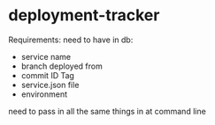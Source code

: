 # deployment-tracker


Requirements: 
need to have in db:
  - service name
  - branch deployed from
  - commit ID Tag
  - service.json file
  - environment

need to pass in all the same things in at command line
